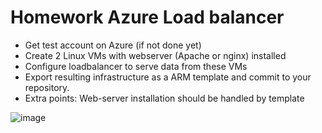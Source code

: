 # Homework Azure Load balancer

- Get test account on Azure (if not done yet)
- Create 2 Linux VMs with webserver (Apache or nginx) installed
- Configure loadbalancer to serve data from these VMs
- Export resulting infrastructure as a ARM template and commit to your repository.
- Extra points: Web-server installation should be handled by template
 
![image](https://user-images.githubusercontent.com/104198926/209920239-5b58e617-64fd-4a0b-8f3d-9abec4675476.png)
